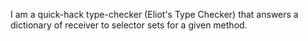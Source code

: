 I am a quick-hack type-checker (Eliot's Type Checker) that answers a dictionary of receiver to selector sets for a given method.